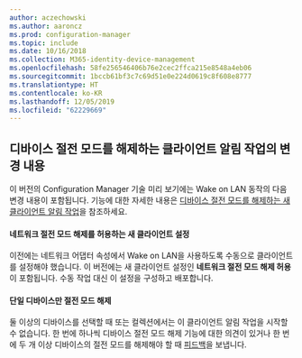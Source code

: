 ```yaml
---
author: aczechowski
ms.author: aaroncz
ms.prod: configuration-manager
ms.topic: include
ms.date: 10/16/2018
ms.collection: M365-identity-device-management
ms.openlocfilehash: 58fe256546406b76e2cec2ffca215e8548a4eb06
ms.sourcegitcommit: 1bccb61bf3c7c69d51e0e224d0619c8f608e8777
ms.translationtype: HT
ms.contentlocale: ko-KR
ms.lasthandoff: 12/05/2019
ms.locfileid: "62229669"
---
```

## <a name="bkmk_wakeup"></a> 디바이스 절전 모드를 해제하는 클라이언트 알림 작업의 변경 내용
<!--1317364-->

이 버전의 Configuration Manager 기술 미리 보기에는 Wake on LAN 동작의 다음 변경 내용이 포함됩니다. 기능에 대한 자세한 내용은 [디바이스 절전 모드를 해제하는 새 클라이언트 알림 작업](/sccm/core/get-started/capabilities-in-technical-preview-1810#bkmk_wakeup)을 참조하세요.

#### <a name="new-client-setting-to-allow-network-wake-up"></a>네트워크 절전 모드 해제를 허용하는 새 클라이언트 설정
이전에는 네트워크 어댑터 속성에서 Wake on LAN을 사용하도록 수동으로 클라이언트를 설정해야 했습니다. 이 버전에는 새 클라이언트 설정인 **네트워크 절전 모드 해제 허용**이 포함됩니다. 수동 작업 대신 이 설정을 구성하고 배포합니다. 

#### <a name="only-wake-up-a-single-device"></a>단일 디바이스만 절전 모드 해제
둘 이상의 디바이스를 선택할 때 또는 컬렉션에서는 이 클라이언트 알림 작업을 시작할 수 없습니다. 한 번에 하나씩 디바이스 절전 모드 해제 기능에 대한 의견이 있거나 한 번에 두 개 이상 디바이스의 절전 모드를 해제해야 할 때 [피드백](/sccm/core/understand/find-help#product-feedback)을 보냅니다.


